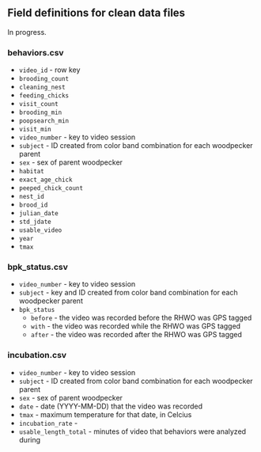 ## Field definitions for clean data files

In progress.

### behaviors.csv

- `video_id` - row key
- `brooding_count`
- `cleaning_nest`
- `feeding_chicks`
- `visit_count`
- `brooding_min`
- `poopsearch_min`
- `visit_min`
- `video_number` - key to video session
- `subject` - ID created from color band combination for each woodpecker parent 
- `sex` - sex of parent woodpecker
- `habitat`
- `exact_age_chick`
- `peeped_chick_count`
- `nest_id`
- `brood_id`
- `julian_date`
- `std_jdate`
- `usable_video`
- `year`
- `tmax`

### bpk_status.csv

- `video_number` - key to video session
- `subject` - key and ID created from color band combination for each woodpecker parent 
- `bpk_status`
    - `before` - the video was recorded before the RHWO was GPS tagged
    - `with` - the video was recorded while the RHWO was GPS tagged
    - `after` - the video was recorded after the RHWO was GPS tagged

### incubation.csv

- `video_number` - key to video session
- `subject` - ID created from color band combination for each woodpecker parent 
- `sex` - sex of parent woodpecker
- `date` - date (YYYY-MM-DD) that the video was recorded
- `tmax` - maximum temperature for that date, in Celcius
- `incubation_rate` - 
- `usable_length_total` - minutes of video that behaviors were analyzed during
